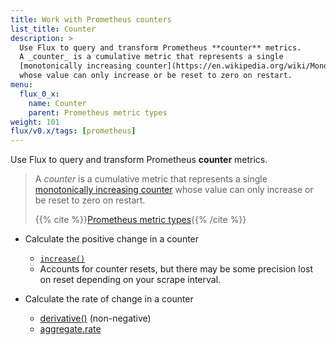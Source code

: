 ```yaml
---
title: Work with Prometheus counters
list_title: Counter
description: >
  Use Flux to query and transform Prometheus **counter** metrics.
  A _counter_ is a cumulative metric that represents a single
  [monotonically increasing counter](https://en.wikipedia.org/wiki/Monotonic_function)
  whose value can only increase or be reset to zero on restart.
menu:
  flux_0_x:
    name: Counter
    parent: Prometheus metric types
weight: 101
flux/v0.x/tags: [prometheus]
---
```


Use Flux to query and transform Prometheus **counter** metrics.

> A _counter_ is a cumulative metric that represents a single
> [monotonically increasing counter](https://en.wikipedia.org/wiki/Monotonic_function)
> whose value can only increase or be reset to zero on restart.
>
> {{% cite %}}[Prometheus metric types](https://prometheus.io/docs/concepts/metric_types/#counter){{% /cite %}}

- Calculate the positive change in a counter
  - [`increase()`](/flux/v0.x/stdlib/universe/increase/)
  - Accounts for counter resets, but there may be some precision lost on reset depending on your scrape interval.

- Calculate the rate of change in a counter
  - [derivative()](/flux/v0.x/stdlib/universe/derivative/) (non-negative)
  - [aggregate.rate](/flux/v0.x)
